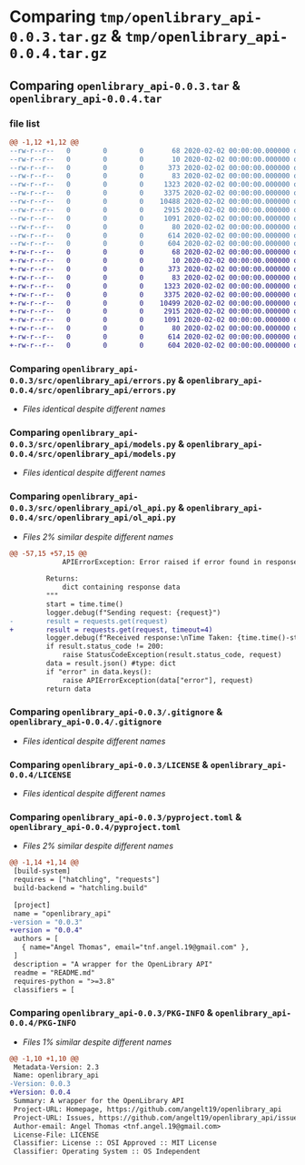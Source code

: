 # Comparing `tmp/openlibrary_api-0.0.3.tar.gz` & `tmp/openlibrary_api-0.0.4.tar.gz`

## Comparing `openlibrary_api-0.0.3.tar` & `openlibrary_api-0.0.4.tar`

### file list

```diff
@@ -1,12 +1,12 @@
--rw-r--r--   0        0        0       68 2020-02-02 00:00:00.000000 openlibrary_api-0.0.3/.gitattributes
--rw-r--r--   0        0        0       10 2020-02-02 00:00:00.000000 openlibrary_api-0.0.3/requirements.txt
--rw-r--r--   0        0        0      373 2020-02-02 00:00:00.000000 openlibrary_api-0.0.3/.vscode/settings.json
--rw-r--r--   0        0        0       83 2020-02-02 00:00:00.000000 openlibrary_api-0.0.3/src/openlibrary_api/__init__.py
--rw-r--r--   0        0        0     1323 2020-02-02 00:00:00.000000 openlibrary_api-0.0.3/src/openlibrary_api/errors.py
--rw-r--r--   0        0        0     3375 2020-02-02 00:00:00.000000 openlibrary_api-0.0.3/src/openlibrary_api/models.py
--rw-r--r--   0        0        0    10488 2020-02-02 00:00:00.000000 openlibrary_api-0.0.3/src/openlibrary_api/ol_api.py
--rw-r--r--   0        0        0     2915 2020-02-02 00:00:00.000000 openlibrary_api-0.0.3/.gitignore
--rw-r--r--   0        0        0     1091 2020-02-02 00:00:00.000000 openlibrary_api-0.0.3/LICENSE
--rw-r--r--   0        0        0       80 2020-02-02 00:00:00.000000 openlibrary_api-0.0.3/README.md
--rw-r--r--   0        0        0      614 2020-02-02 00:00:00.000000 openlibrary_api-0.0.3/pyproject.toml
--rw-r--r--   0        0        0      604 2020-02-02 00:00:00.000000 openlibrary_api-0.0.3/PKG-INFO
+-rw-r--r--   0        0        0       68 2020-02-02 00:00:00.000000 openlibrary_api-0.0.4/.gitattributes
+-rw-r--r--   0        0        0       10 2020-02-02 00:00:00.000000 openlibrary_api-0.0.4/requirements.txt
+-rw-r--r--   0        0        0      373 2020-02-02 00:00:00.000000 openlibrary_api-0.0.4/.vscode/settings.json
+-rw-r--r--   0        0        0       83 2020-02-02 00:00:00.000000 openlibrary_api-0.0.4/src/openlibrary_api/__init__.py
+-rw-r--r--   0        0        0     1323 2020-02-02 00:00:00.000000 openlibrary_api-0.0.4/src/openlibrary_api/errors.py
+-rw-r--r--   0        0        0     3375 2020-02-02 00:00:00.000000 openlibrary_api-0.0.4/src/openlibrary_api/models.py
+-rw-r--r--   0        0        0    10499 2020-02-02 00:00:00.000000 openlibrary_api-0.0.4/src/openlibrary_api/ol_api.py
+-rw-r--r--   0        0        0     2915 2020-02-02 00:00:00.000000 openlibrary_api-0.0.4/.gitignore
+-rw-r--r--   0        0        0     1091 2020-02-02 00:00:00.000000 openlibrary_api-0.0.4/LICENSE
+-rw-r--r--   0        0        0       80 2020-02-02 00:00:00.000000 openlibrary_api-0.0.4/README.md
+-rw-r--r--   0        0        0      614 2020-02-02 00:00:00.000000 openlibrary_api-0.0.4/pyproject.toml
+-rw-r--r--   0        0        0      604 2020-02-02 00:00:00.000000 openlibrary_api-0.0.4/PKG-INFO
```

### Comparing `openlibrary_api-0.0.3/src/openlibrary_api/errors.py` & `openlibrary_api-0.0.4/src/openlibrary_api/errors.py`

 * *Files identical despite different names*

### Comparing `openlibrary_api-0.0.3/src/openlibrary_api/models.py` & `openlibrary_api-0.0.4/src/openlibrary_api/models.py`

 * *Files identical despite different names*

### Comparing `openlibrary_api-0.0.3/src/openlibrary_api/ol_api.py` & `openlibrary_api-0.0.4/src/openlibrary_api/ol_api.py`

 * *Files 2% similar despite different names*

```diff
@@ -57,15 +57,15 @@
             APIErrorException: Error raised if error found in response dict keys
 
         Returns:
             dict containing response data
         """
         start = time.time()
         logger.debug(f"Sending request: {request}")
-        result = requests.get(request)
+        result = requests.get(request, timeout=4)
         logger.debug(f"Received response:\nTime Taken: {time.time()-start}s\nCode: {result.status_code}\nContent: {result.json()}")
         if result.status_code != 200:
             raise StatusCodeException(result.status_code, request)
         data = result.json() #type: dict
         if "error" in data.keys():
             raise APIErrorException(data["error"], request)
         return data
```

### Comparing `openlibrary_api-0.0.3/.gitignore` & `openlibrary_api-0.0.4/.gitignore`

 * *Files identical despite different names*

### Comparing `openlibrary_api-0.0.3/LICENSE` & `openlibrary_api-0.0.4/LICENSE`

 * *Files identical despite different names*

### Comparing `openlibrary_api-0.0.3/pyproject.toml` & `openlibrary_api-0.0.4/pyproject.toml`

 * *Files 2% similar despite different names*

```diff
@@ -1,14 +1,14 @@
 [build-system]
 requires = ["hatchling", "requests"]
 build-backend = "hatchling.build"
 
 [project]
 name = "openlibrary_api"
-version = "0.0.3"
+version = "0.0.4"
 authors = [
   { name="Angel Thomas", email="tnf.angel.19@gmail.com" },
 ]
 description = "A wrapper for the OpenLibrary API"
 readme = "README.md"
 requires-python = ">=3.8"
 classifiers = [
```

### Comparing `openlibrary_api-0.0.3/PKG-INFO` & `openlibrary_api-0.0.4/PKG-INFO`

 * *Files 1% similar despite different names*

```diff
@@ -1,10 +1,10 @@
 Metadata-Version: 2.3
 Name: openlibrary_api
-Version: 0.0.3
+Version: 0.0.4
 Summary: A wrapper for the OpenLibrary API
 Project-URL: Homepage, https://github.com/angelt19/openlibrary_api
 Project-URL: Issues, https://github.com/angelt19/openlibrary_api/issues
 Author-email: Angel Thomas <tnf.angel.19@gmail.com>
 License-File: LICENSE
 Classifier: License :: OSI Approved :: MIT License
 Classifier: Operating System :: OS Independent
```

